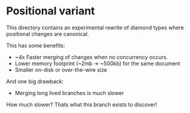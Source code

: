 # Positional variant

This directory contains an experimental rewrite of diamond types where positional changes are canonical.

This has some benefits:

- ~4x Faster merging of changes when no concurrency occurs.
- Lower memory footprint (~2mb -> ~500kb) for the same document
- Smaller on-disk or over-the-wire size

And one big drawback:

- Merging long lived branches is much slower

How much slower? Thats what this branch exists to discover!